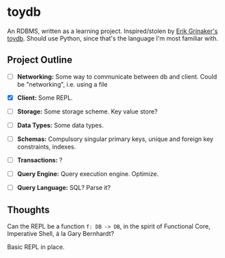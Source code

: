 # toydb

An RDBMS, written as a learning project.
Inspired/stolen by [Erik Grinaker's toydb](https://github.com/erikgrinaker/toydb).
Should use Python, since that's the language I'm most familiar with.

## Project Outline

- [ ] **Networking:** Some way to communicate between db and client. Could be "networking", i.e. using a file

- [x] **Client:** Some REPL.

- [ ] **Storage:** Some storage scheme. Key value store?

- [ ] **Data Types:** Some data types.

- [ ] **Schemas:** Compulsory singular primary keys, unique and foreign key constraints, indexes.

- [ ] **Transactions:** ?

- [ ] **Query Engine:** Query execution engine. Optimize.

- [ ] **Query Language:** SQL? Parse it?


## Thoughts

Can the REPL be a function `f: DB -> DB`, in the spirit of Functional Core, Imperative Shell, à la Gary Bernhardt?

Basic REPL in place.